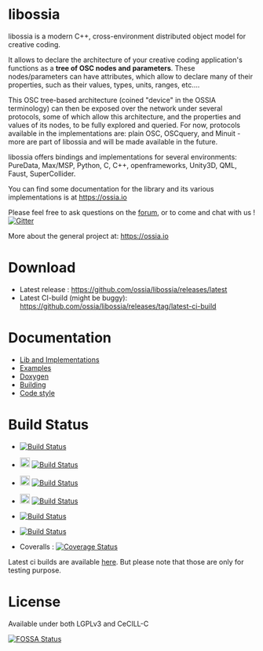 libossia
===

libossia is a modern C++, cross-environment distributed object model for creative coding.

It allows to declare the architecture of your creative coding application's functions as a **tree of OSC nodes and parameters**. These nodes/parameters can have attributes, which allow to declare many of their properties, such as their values, types, units, ranges, etc....

This OSC tree-based architecture (coined "device" in the OSSIA terminology) can then be exposed over the network under several protocols, some of which allow this architecture, and the properties and values of its nodes, to be fully explored and queried. For now, protocols available in the implementations are: plain OSC, OSCquery, and Minuit - more are part of libossia and will be made available in the future.

libossia offers bindings and implementations for several environments: PureData, Max/MSP, Python, C, C++, openframeworks, Unity3D, QML, Faust, SuperCollider.

You can find some documentation for the library and its various implementations is at https://ossia.io

Please feel free to ask questions on the [forum](http://forum.ossia.io/c/libossia), or to come and chat with us ! [![Gitter](https://badges.gitter.im/ossia/libossia.svg)](https://gitter.im/ossia/libossia?utm_source=badge&utm_medium=badge&utm_campaign=pr-badge)

More about the general project at: https://ossia.io

Download
========
* Latest release : https://github.com/ossia/libossia/releases/latest
* Latest CI-build (might be buggy): https://github.com/ossia/libossia/releases/tag/latest-ci-build

Documentation
=============
* [Lib and Implementations](https://ossia.github.io/ossia-docs)
* [Examples](https://github.com/ossia/libossia/tree/master/examples)
* [Doxygen](http://ossia.github.io/libossia/html)
* [Building](https://github.com/ossia/libossia/wiki/Building)
* [Code style](https://github.com/ossia/libossia/wiki/Code-style-guide)

Build Status
============
* [![Build Status](https://github.com/ossia/libossia/actions/workflows/benchmarks.yml/badge.svg)](https://github.com/ossia/libossia/actions/workflows/benchmarks.yml)

* <img src="https://upload.wikimedia.org/wikipedia/commons/thumb/9/93/Logo_Max_8_software.jpg/244px-Logo_Max_8_software.jpg" alt="Max" height="20"/> [![Build Status](https://github.com/ossia/libossia/actions/workflows/ossia-max.yml/badge.svg)](https://github.com/ossia/libossia/actions/workflows/ossia-max.yml)

* <img src="https://patchstorage.com/wp-content/themes/bayside/images/logo-pd-vanilla.png" alt="Pd" height="20"/> [![Build Status](https://github.com/ossia/libossia/actions/workflows/ossia-pd.yml/badge.svg)](https://github.com/ossia/libossia/actions/workflows/ossia-pd.yml)

* <img src="https://unity3d.com/profiles/unity3d/themes/unity/images/pages/branding_trademarks/unity-tab-square-black.png" alt="Unity3D" height="20"/> [![Build Status](https://github.com/ossia/libossia/actions/workflows/ossia-unity.yml/badge.svg)](https://github.com/ossia/libossia/actions/workflows/ossia-unity.yml)

* [![Build Status](https://github.com/ossia/libossia/actions/workflows/doc.yml/badge.svg)](https://github.com/ossia/libossia/actions/workflows/doc.yml)

* [![Build Status](https://github.com/ossia/libossia/actions/workflows/coverage.yml/badge.svg)](https://github.com/ossia/libossia/actions/workflows/coverage.yml)


* Coveralls : [![Coverage Status](https://coveralls.io/repos/github/ossia/libossia/badge.svg?branch=master)](https://coveralls.io/github/ossia/libossia?branch=master)

Latest ci builds are available [here](https://github.com/ossia/libossia/releases/tag/latest-ci-build). But please note that those are only for testing purpose.

License
=======
Available under both LGPLv3 and CeCILL-C

[![FOSSA Status](https://app.fossa.io/api/projects/git%2Bhttps%3A%2F%2Fgithub.com%2FOSSIA%2Flibossia.svg?type=shield)](https://app.fossa.io/projects/git%2Bhttps%3A%2F%2Fgithub.com%2FOSSIA%2Flibossia?ref=badge_shield)
